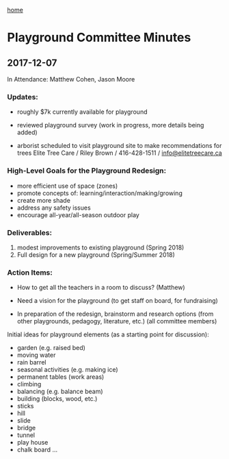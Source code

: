 [home](./)

# Playground Committee Minutes

## 2017-12-07

In Attendance: Matthew Cohen, Jason Moore

### Updates:

- roughly $7k currently available for playground
 
- reviewed playground survey (work in progress, more details being added)

- arborist scheduled to visit playground site to make recommendations for trees
  Elite Tree Care / Riley Brown / 416-428-1511 / info@elitetreecare.ca

### High-Level Goals for the Playground Redesign:

* more efficient use of space (zones)
* promote concepts of: learning/interaction/making/growing
* create more shade
* address any safety issues
* encourage all-year/all-season outdoor play

### Deliverables:
1. modest improvements to existing playground (Spring 2018)
2. Full design for a new playground (Spring/Summer 2018)

### Action Items:

- How to get all the teachers in a room to discuss? (Matthew)

- Need a vision for the playground (to get staff on board, for fundraising)

- In preparation of the redesign, brainstorm and research options (from other playgrounds, pedagogy, literature, etc.) (all committee members)

Initial ideas for playground elements (as a starting point for discussion):

- garden (e.g. raised bed)
- moving water
- rain barrel
- seasonal activities (e.g. making ice)
- permanent tables (work areas)
- climbing
- balancing (e.g. balance beam)
- building (blocks, wood, etc.)
- sticks
- hill
- slide
- bridge
- tunnel
- play house
- chalk board
…

